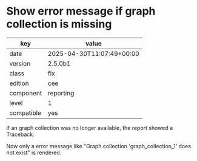 [//]: # (werk v2)
# Show error message if graph collection is missing

key        | value
---------- | ---
date       | 2025-04-30T11:07:49+00:00
version    | 2.5.0b1
class      | fix
edition    | cee
component  | reporting
level      | 1
compatible | yes

If an graph collection was no longer available, the report showed a
Traceback.

Now only a error message like "Graph collection 'graph_collection_1' does not
exist" is rendered.
